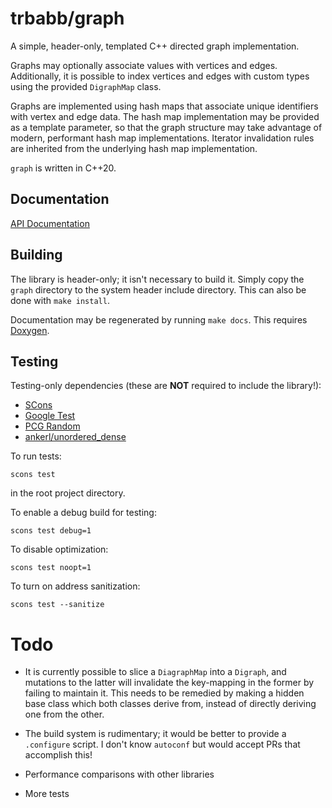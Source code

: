 # trbabb/graph

A simple, header-only, templated C++ directed graph implementation.

Graphs may optionally associate values with vertices and edges. Additionally, it
is possible to index vertices and edges with custom types using the provided `DigraphMap`
class.

Graphs are implemented using hash maps that associate unique identifiers with
vertex and edge data. The hash map implementation may be provided as a template parameter,
so that the graph structure may take advantage of modern, performant hash map implementations.
Iterator invalidation rules are inherited from the underlying hash map implementation.

`graph` is written in C++20.

## Documentation

[API Documentation](http://trbabb.github.io/graph/html/annotated.html)

## Building

The library is header-only; it isn't necessary to build it. Simply copy the `graph` directory
to the system header include directory. This can also be done with `make install`.

Documentation may be regenerated by running `make docs`. This requires
[Doxygen](https://www.doxygen.nl/).

## Testing

Testing-only dependencies (these are **NOT** required to include the library!):
- [SCons](https://scons.org/)
- [Google Test](https://github.com/google/googletest)
- [PCG Random](https://www.pcg-random.org/index.html)
- [ankerl/unordered_dense](https://github.com/martinus/unordered_dense)

To run tests:
    
    scons test
    
in the root project directory.

To enable a debug build for testing:

    scons test debug=1

To disable optimization:

    scons test noopt=1

To turn on address sanitization:

    scons test --sanitize


# Todo

- It is currently possible to slice a `DiagraphMap` into a `Digraph`, and mutations to the
latter will invalidate the key-mapping in the former by failing to maintain it. This needs to
be remedied by making a hidden base class which both classes derive from, instead of directly
deriving one from the other.

- The build system is rudimentary; it would be better to provide a `.configure` script. I don't
know `autoconf` but would accept PRs that accomplish this!

- Performance comparisons with other libraries

- More tests
